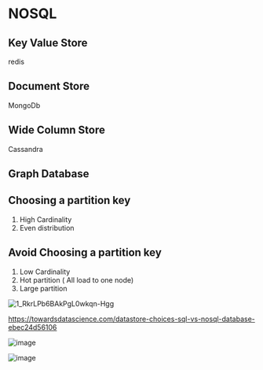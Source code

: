 # NOSQL

## Key Value Store

redis

## Document Store

MongoDb

## Wide Column Store

Cassandra

## Graph Database


## Choosing a partition key

1. High Cardinality
2. Even distribution

## Avoid Choosing a partition key
1. Low Cardinality
2. Hot partition ( All load to one node)
3. Large partition


![1_RkrLPb6BAkPgL0wkqn-Hgg](https://user-images.githubusercontent.com/3725274/154562965-b94875ab-a09a-490b-ba2d-2ec41b3f9a1a.png)


https://towardsdatascience.com/datastore-choices-sql-vs-nosql-database-ebec24d56106

![image](https://user-images.githubusercontent.com/3725274/154566457-0bcf7059-8045-4384-96f0-904c85db545d.png)

![image](https://user-images.githubusercontent.com/3725274/154567202-bf5556d2-1341-43fe-8b1e-38a12c6d092c.png)
